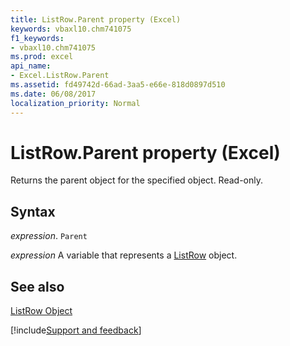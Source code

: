 ```yaml
---
title: ListRow.Parent property (Excel)
keywords: vbaxl10.chm741075
f1_keywords:
- vbaxl10.chm741075
ms.prod: excel
api_name:
- Excel.ListRow.Parent
ms.assetid: fd49742d-66ad-3aa5-e66e-818d0897d510
ms.date: 06/08/2017
localization_priority: Normal
---
```



# ListRow.Parent property (Excel)

Returns the parent object for the specified object. Read-only.


## Syntax

_expression_. `Parent`

_expression_ A variable that represents a [ListRow](Excel.ListRow.md) object.


## See also


[ListRow Object](Excel.ListRow.md)

[!include[Support and feedback](~/includes/feedback-boilerplate.md)]